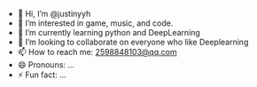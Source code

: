 - 👋 Hi, I’m @justinyyh
- 👀 I’m interested in game, music, and code.
- 🌱 I’m currently learning python and DeepLearning
- 💞️ I’m looking to collaborate on everyone who like Deeplearning
- 📫 How to reach me: 2598848103@qq.com
- 😄 Pronouns: ...
- ⚡ Fun fact: ...

<!---
justinyyh/justinyyh is a ✨ special ✨ repository because its `README.md` (this file) appears on your GitHub profile.
You can click the Preview link to take a look at your changes.
--->

